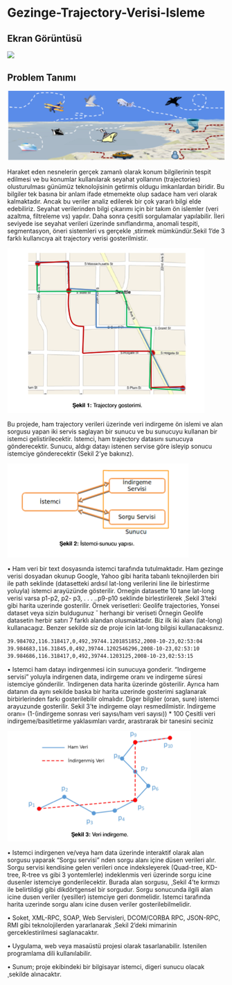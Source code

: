 # Gezinge-Trajectory-Verisi-Isleme

## Ekran Görüntüsü

![](resimler/proje-gif.gif)

## Problem Tanımı

![](resimler/resim-1.PNG)

Haraket eden nesnelerin gerçek zamanlı olarak konum bilgilerinin tespit edilmesi ve
bu konumlar kullanılarak seyahat yollarının (trajectories) olusturulması günümüz
teknolojisinin getirmis oldugu imkanlardan biridir. Bu bilgiler tek basına bir anlam ifade 
etmemekte olup sadace ham veri olarak kalmaktadır. Ancak bu veriler analiz edilerek
bir çok yararlı bilgi elde edebiliriz. Seyahat verilerinden bilgi çıkarımı için bir takım ön
islemler (veri azaltma, filtreleme vs) yapılır. Daha sonra çesitli sorgulamalar yapılabilir.
İleri seviyede ise seyahat verileri üzerinde sınıflandırma, anomali tespiti,
segmentasyon, öneri sistemleri vs gerçekle ¸stirmek mümkündür.Sekil 1’de 3 farklı
kullanıcıya ait trajectory verisi gosterilmistir.

![](resimler/resim-2.PNG)

Bu projede, ham trajectory verileri üzerinde veri indirgeme ön islemi ve alan sorgusu
yapan iki servis saglayan bir sunucu ve bu sunucuyu kullanan bir istemci 
gelistirilecektir. Istemci, ham trajectory datasını sunucuya gönderecektir. Sunucu,
aldıgı datayı istenen servise göre isleyip sonucu istemciye gönderecektir (Sekil 2’ye 
bakınız).

![](resimler/resim-3.PNG)

• Ham veri bir text dosyasında istemci tarafında tutulmaktadır. Ham gezinge verisi
dosyadan okunup Google, Yahoo gibi harita tabanlı teknojilerden biri ile path
seklinde (datasetteki ardısıl lat-long verilerini line ile birlestirme yoluyla) istemci
arayüzünde gösterilir. Ornegin datasette 10 tane lat-long verisi varsa p1-p2, p2-
p3, . . . ..p9-p10 seklinde birlestirilerek ¸Sekil 3’teki gibi harita uzerinde gosterilir.
Örnek verisetleri: Geolife trajectories, Yonsei dataset veya sizin buldugunuz ˘
herhangi bir veriseti
Örnegin Geolife datasetin herbir satırı 7 farklı alandan olusmaktadır. Biz ilk iki
alanı (lat-long) kullanacagız. Benzer sekilde siz de proje icin lat-long bilgisi
kullanacaksınız.

```sh
39.984702,116.318417,0,492,39744.1201851852,2008-10-23,02:53:04
39.984683,116.31845,0,492,39744.1202546296,2008-10-23,02:53:10
39.984686,116.318417,0,492,39744.1203125,2008-10-23,02:53:15
```
• Istemci ham datayı indirgenmesi icin sunucuya gonderir. “Indirgeme servisi”
yoluyla indirgenen data, indirgeme oranı ve indirgeme süresi istemciye
gönderilir. ˙Indirgenen data harita üzerinde gösterilir. Ayrıca ham datanın da aynı
sekilde baska bir harita uzerinde gosterimi saglanarak birbirlerinden farkı
gosterilebilir olmalıdır. Diger bilgiler (oran, sure) istemci arayuzunde gosterilir.
Sekil 3’te indirgeme olayı resmedilmistir.
Indirgeme oranı= (1-(indirgeme sonrası veri sayısı/ham veri sayısı)) * 100
Çesitli veri indirgeme/basitletirme yaklasımları vardır, arastırarak bir tanesini
seciniz

![](resimler/resim-4.PNG)

• Istemci indirgenen ve/veya ham data üzerinde interaktif olarak alan sorgusu
yaparak “Sorgu servisi” nden sorgu alanı içine düsen verileri alır. Sorgu servisi
kendisine gelen verileri once indeksleyerek (Quad-tree, KD-tree, R-tree vs gibi 3
yontemlerle) indeklenmis veri üzerinde sorgu icine dusenler istemciye
gonderilecektir. Burada alan sorgusu, ¸Sekil 4’te kırmızı ile belirtildigi gibi
dikdörtgensel bir sorgudur. Sorgu sonucunda ilgili alan icine dusen veriler
(yesiller) istemciye geri donmelidir. Istemci tarafında harita uzerinde sorgu alanı
icine dusen veriler gosterilebilmelidir.

• Soket, XML-RPC, SOAP, Web Servisleri, DCOM/CORBA RPC, JSON-RPC,
RMI gibi teknolojilerden yararlanarak ¸Sekil 2’deki mimarinin gerceklestirilmesi
saglanacaktır.

• Uygulama, web veya masaüstü projesi olarak tasarlanabilir. Istenilen
programlama dili kullanılabilir.

• Sunum; proje ekibindeki bir bilgisayar istemci, digeri sunucu olacak ¸sekilde
alınacaktır.
